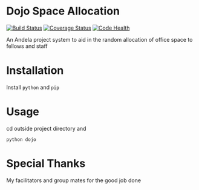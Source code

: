 # Dojo Space Allocation

[![Build Status](https://travis-ci.org/Elbertbiggs360/Dojo-Space-Allocation.svg?branch=master)](https://travis-ci.org/Elbertbiggs360/Dojo-Space-Allocation)
[![Coverage Status](https://coveralls.io/repos/github/Elbertbiggs360/Dojo-Space-Allocation/badge.svg?branch=master)](https://coveralls.io/github/Elbertbiggs360/Dojo-Space-Allocation?branch=master)
[![Code Health](https://landscape.io/github/Elbertbiggs360/Dojo-Space-Allocation/master/landscape.svg?style=flat)](https://landscape.io/github/Elbertbiggs360/Dojo-Space-Allocation/master)

An Andela project system to aid in the random allocation of office space to fellows and staff

# Installation
Install `python` and `pip`
# Usage
cd outside project directory and 
```
python dojo
```

# Special Thanks
My facilitators and group mates for the good job done